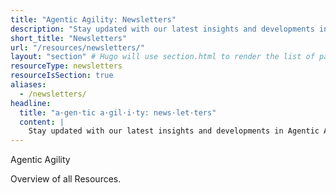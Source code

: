 ```yaml
---
title: "Agentic Agility: Newsletters"
description: "Stay updated with our latest insights and developments in Agentic Agility through our newsletters, featuring expert articles, case studies, and more."
short_title: "Newsletters"
url: "/resources/newsletters/"
layout: "section" # Hugo will use section.html to render the list of pages
resourceType: newsletters
resourceIsSection: true
aliases:
  - /newsletters/
headline:
  title: "a·gen·tic a·gil·i·ty: news·let·ters"
  content: |
    Stay updated with our latest insights and developments in Agentic Agility through our newsletters, featuring expert articles, case studies, and more.
---
```


Agentic Agility

Overview of all Resources.
